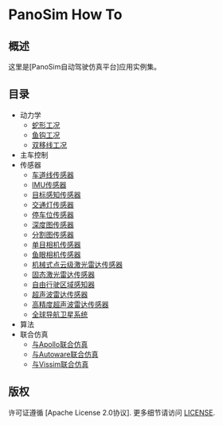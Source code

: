 # PanoSim How To

## 概述
这里是[PanoSim自动驾驶仿真平台]应用实例集。

## 目录
- 动力学
  - [蛇形工况](#todo)
  - [鱼钩工况](#todo)
  - [双移线工况](#todo)
- 主车控制
- 传感器
  - [车道线传感器](https://github.com/liyanlee/PanoSim_How_To/tree/main/Sensor/Perception/LaneInfoPerception)
  - [IMU传感器](https://github.com/liyanlee/PanoSim_How_To/tree/main/Sensor/IMU)
  - [目标感知传感器](https://github.com/liyanlee/PanoSim_How_To/tree/main/Sensor/Perception/ObjectPerception)
  - [交通灯传感器](https://github.com/liyanlee/PanoSim_How_To/tree/main/Sensor/Perception/TrafficLightPerception)
  - [停车位传感器](https://github.com/liyanlee/PanoSim_How_To/tree/main/Sensor/Perception/ParkingLotsPerception)
  - [深度图传感器](https://github.com/liyanlee/PanoSim_How_To/tree/main/Sensor/Perception/DepthmapPerception)
  - [分割图传感器](https://github.com/liyanlee/PanoSim_How_To/tree/main/Sensor/Perception/SegmentationPerception)
  - [单目相机传感器](https://github.com/liyanlee/PanoSim_How_To/tree/main/Sensor/Camera/MonoCamera)
  - [鱼眼相机传感器](https://github.com/liyanlee/PanoSim_How_To/tree/main/Sensor/Camera/FisheyeCamera)
  - [机械式点云级激光雷达传感器](https://github.com/liyanlee/PanoSim_How_To/tree/main/Sensor/Lidar/SurroundLidarPointCloud)
  - [固态激光雷达传感器](https://github.com/liyanlee/PanoSim_How_To/tree/main/Sensor/Lidar/SolidStateLidarPointCloud)
  - [自由行驶区域感知器](https://github.com/liyanlee/PanoSim_How_To/tree/main/Sensor/Perception/FreeSpacePerception)
  - [超声波雷达传感器](https://github.com/liyanlee/PanoSim_How_To/tree/main/Sensor/Ultrasonic/Ultrasonic)
  - [高精度超声波雷达传感器](https://github.com/liyanlee/PanoSim_How_To/tree/main/Sensor/Ultrasonic/UltrasonicHIFI)
  - [全球导航卫星系统](https://github.com/liyanlee/PanoSim_How_To/tree/main/Sensor/GNSS/GNSS)
- 算法
- 联合仿真
  - [与Apollo联合仿真](https://github.com/liyanlee/PanoSim_Apollo_Bridge)
  - [与Autoware联合仿真](https://github.com/wobuzhuchele/PanoSim-Autoware)
  - [与Vissim联合仿真](https://github.com/liyanlee/PanoSim_Vissim_Bridge)

## 版权
许可证遵循 [Apache License 2.0协议]. 更多细节请访问 [LICENSE](https://github.com/liyanlee/PanoSim_How_To/blob/main/LICENSE.txt).
